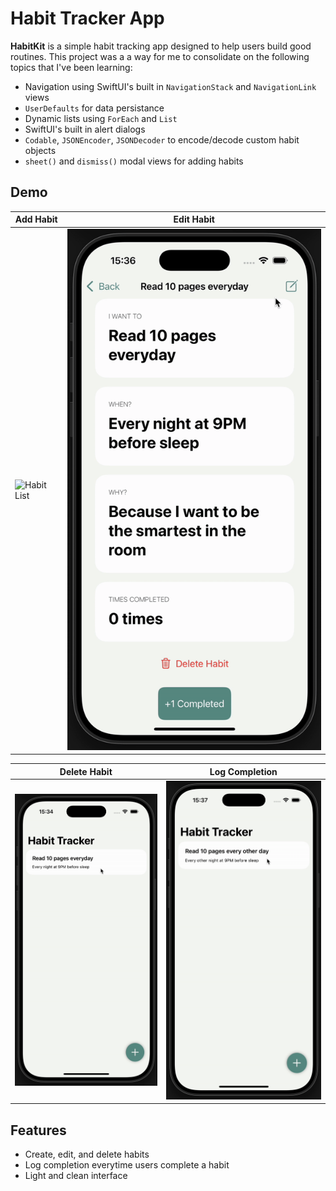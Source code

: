# Habit Tracker App

**HabitKit** is a simple habit tracking app designed to help users build good routines. This project was a a way for me to consolidate on the following topics that I've been learning:
- Navigation using SwiftUI's built in `NavigationStack` and `NavigationLink` views
- `UserDefaults` for data persistance
- Dynamic lists using `ForEach` and `List`
- SwiftUI's built in alert dialogs
-  `Codable`, `JSONEncoder`, `JSONDecoder` to encode/decode custom habit objects
-  `sheet()` and `dismiss()` modal views for adding habits

## Demo

| Add Habit | Edit Habit |
|-----------|------------|
| ![Habit List](./Assets/demo-add_habit.gif) | ![Habit List](./Assets/demo-edit_habit.gif) |

| Delete Habit | Log Completion |
|--------------|----------------|
| ![Habit List](./Assets/demo-delete_habit.gif) | ![Habit List](./Assets/demo-log_completion.gif) |

## Features

- Create, edit, and delete habits
- Log completion everytime users complete a habit
- Light and clean interface
